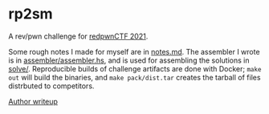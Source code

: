 # rp2sm

A rev/pwn challenge for [redpwnCTF 2021](https://github.com/redpwn/redpwnctf-2021-challenges).

Some rough notes I made for myself are in [notes.md](notes.md). The assembler
I wrote is in [assembler/assembler.hs](assembler/assembler.hs), and is used for
assembling the solutions in [solve/](solve/). Reproducible builds of challenge
artifacts are done with Docker; `make out` will build the binaries, and
`make pack/dist.tar` creates the tarball of files distrbuted to competitors.

[Author writeup](https://ethanwu.dev/blog/2021/07/14/redpwn-ctf-2021-rp2sm/)
